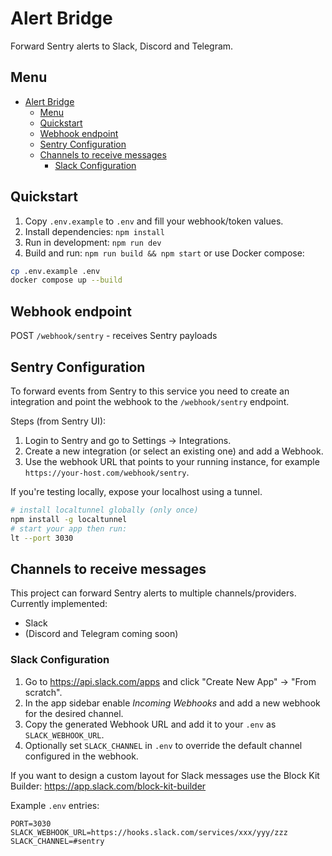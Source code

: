# Alert Bridge

Forward Sentry alerts to Slack, Discord and Telegram.

## Menu

- [Alert Bridge](#alert-bridge)
  - [Menu](#menu)
  - [Quickstart](#quickstart)
  - [Webhook endpoint](#webhook-endpoint)
  - [Sentry Configuration](#sentry-configuration)
  - [Channels to receive messages](#channels-to-receive-messages)
    - [Slack Configuration](#slack-configuration)

## Quickstart

1. Copy `.env.example` to `.env` and fill your webhook/token values.
2. Install dependencies: `npm install`
3. Run in development: `npm run dev`
4. Build and run: `npm run build && npm start` or use Docker compose:

```bash
cp .env.example .env
docker compose up --build
```

## Webhook endpoint

POST `/webhook/sentry` - receives Sentry payloads

## Sentry Configuration

To forward events from Sentry to this service you need to create an integration and point the webhook to the `/webhook/sentry` endpoint.

Steps (from Sentry UI):

1. Login to Sentry and go to Settings → Integrations.
2. Create a new integration (or select an existing one) and add a Webhook.
3. Use the webhook URL that points to your running instance, for example `https://your-host.com/webhook/sentry`.

If you're testing locally, expose your localhost using a tunnel.

```bash
# install localtunnel globally (only once)
npm install -g localtunnel
# start your app then run:
lt --port 3030
```

## Channels to receive messages

This project can forward Sentry alerts to multiple channels/providers. Currently implemented:

- Slack
- (Discord and Telegram coming soon)

### Slack Configuration

1. Go to <https://api.slack.com/apps> and click "Create New App" → "From scratch".
2. In the app sidebar enable _Incoming Webhooks_ and add a new webhook for the desired channel.
3. Copy the generated Webhook URL and add it to your `.env` as `SLACK_WEBHOOK_URL`.
4. Optionally set `SLACK_CHANNEL` in `.env` to override the default channel configured in the webhook.

If you want to design a custom layout for Slack messages use the Block Kit Builder: <https://app.slack.com/block-kit-builder>

Example `.env` entries:

```env
PORT=3030
SLACK_WEBHOOK_URL=https://hooks.slack.com/services/xxx/yyy/zzz
SLACK_CHANNEL=#sentry
```
